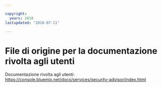 ```yaml
---

copyright:
  years: 2018
lastupdated: "2018-07-11"

---
```


# File di origine per la documentazione rivolta agli utenti

Documentazione rivolta agli utenti: https://console.bluemix.net/docs/services/security-advisor/index.html



